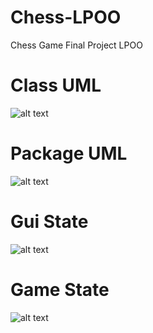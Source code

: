 # Chess-LPOO
Chess Game Final Project LPOO

# Class UML
![alt text](http://imageshack.com/a/img923/3119/hEBVlC.png)

# Package UML
![alt text](http://imageshack.com/a/img922/1767/2LGjGW.png)


# Gui State
![alt text](http://imageshack.com/a/img924/3448/ilQZxr.png)

# Game State
![alt text](http://imageshack.com/a/img923/2043/Za8JVd.png)
